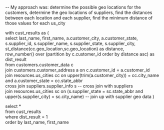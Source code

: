 
-- My approach was: determine the possible geo locations for the customers, determine the geo locations of suppliers, find the distances between each location and each supplier, find the minimum distance of those values for each us_city

with cust_results as (  
select last_name, first_name, a.customer_city, a.customer_state, s.supplier_id, s.supplier_name, s.supplier_state, s.supplier_city,  
    st_distance(cc.geo_location,sc.geo_location) as distance,  
    row_number() over (partition by c.customer_id order by distance asc) as dist_result  
from customers.customer_data c  
join customers.customer_address a on c.customer_id = a.customer_id  
join resources.us_cities cc on upper(trim(a.customer_city)) = cc.city_name and a.customer_state = cc.state_abbr  
cross join suppliers.supplier_info s -- cross join with suppliers  
join resources.us_cities sc on (s.supplier_state = sc.state_abbr and upper(s.supplier_city) = sc.city_name) -- join up with supplier geo data
    )  

select *  
from cust_results  
where dist_result = 1  
order by last_name, first_name  
